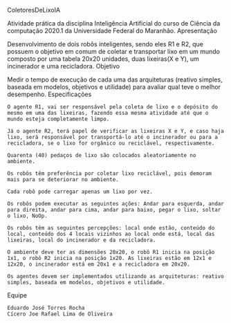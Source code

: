 ColetoresDeLixoIA

Atividade prática da disciplina Inteligência Artificial do curso de Ciência da computação 2020.1 da Universidade Federal do Maranhão.
Apresentação

Desenvolvimento de dois robôs inteligentes, sendo eles R1 e R2, que possuem o objetivo em comum de coletar e transportar lixo em um mundo composto por uma tabela 20x20 unidades, duas lixeiras(X e Y), um incinerador e uma recicladora.
Objetivo

Medir o tempo de execução de cada uma das arquiteturas (reativo simples, baseada em modelos, objetivos e utilidade) para avaliar qual teve o melhor desempenho.
Especificações

    O agente R1, vai ser responsável pela coleta de lixo e o depósito do mesmo em uma das lixeiras, fazendo essa mesma atividade até que o mundo esteja completamente limpo.

    Já o agente R2, terá papel de verificar as lixeiras X e Y, e caso haja lixo, será responsável por transportá-lo até o incinerador ou para a recicladora, se o lixo for orgânico ou reciclável, respectivamente.

    Quarenta (40) pedaços de lixo são colocados aleatoriamente no ambiente.

    Os robôs têm preferência por coletar lixo reciclável, pois demoram mais para se deteriorar no ambiente.

    Cada robô pode carregar apenas um lixo por vez.

    Os robôs podem executar as seguintes ações: Andar para esquerda, andar para direita, andar para cima, andar para baixo, pegar o lixo, soltar o lixo, NoOp.

    Os robôs têm as seguintes percepções: local onde estão, conteúdo do local, conteúdo dos 4 locais vizinhos ao local onde está, local das lixeiras, local do incinerador e da recicladora.

    O ambiente deve ter as dimensões 20x20, o robô R1 inicia na posição 1x1, o robô R2 inicia na posição 1x20. As lixeiras estão em 12x1 e 12x20, o incinerador está em 20x1 e a recicladora em 20x20.

    Os agentes devem ser implementados utilizando as arquiteturas: reativo simples, baseada em modelos, objetivos e utilidade.

Equipe

    Eduardo José Torres Rocha
    Cícero Joe Rafael Lima de Oliveira
